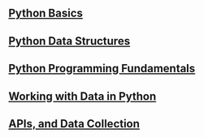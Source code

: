 ## [Python Basics](https://github.com/aqafridi/Data-Analytics/tree/main/Python%20for%20Data%20Science%2C%20AI%20%26%20Development/1.%20Python%20Basics)
## [Python Data Structures](https://github.com/aqafridi/Data-Analytics/tree/main/Python%20for%20Data%20Science%2C%20AI%20%26%20Development/2.%20Python%20Data%20Structures)
## [Python Programming Fundamentals](https://github.com/aqafridi/Data-Analytics/tree/main/Python%20for%20Data%20Science%2C%20AI%20%26%20Development/3.%20Python%20Programming%20Fundamentals)
## [Working with Data in Python](https://github.com/aqafridi/Data-Analytics/tree/main/Python%20for%20Data%20Science%2C%20AI%20%26%20Development/4.%20Working%20with%20Data%20in%20Python)
## [APIs, and Data Collection](https://github.com/aqafridi/Data-Analytics/tree/main/Python%20for%20Data%20Science%2C%20AI%20%26%20Development/5.%20APIs%2C%20and%20Data%20Collection)